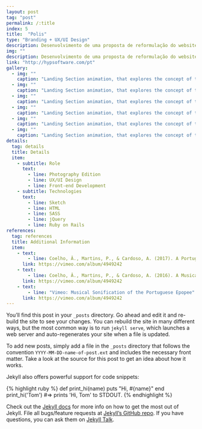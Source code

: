 ```yaml
---
layout: post
tag: "post"
permalink: /:title
index: 5
title:  "Polis"
type: "Branding + UX/UI Design"
description: Desenvolvimento de uma proposta de reformulação do website da HYP mantendo a identidade da empresa já existente. Tentou-se criar uma nova abordagem gráfica para uma identidade já construída, renovando a exploração e aplicação da marca nos diferentes meios existentes.
img: ""
description: Desenvolvimento de uma proposta de reformulação do website da HYP mantendo a identidade da empresa já existente. Tentou-se criar uma nova abordagem gráfica para uma identidade já construída, renovando a exploração e aplicação da marca nos diferentes meios existentes.
link: "http://hypsoftware.com/pt"
gallery:
  - img: ""
    caption: "Landing Section animation, that explores the concept of the identity."
  - img: ""
    caption: "Landing Section animation, that explores the concept of the identity."
  - img: ""
    caption: "Landing Section animation, that explores the concept of the identity."
  - img: ""
    caption: "Landing Section animation, that explores the concept of the identity."
  - img: ""
    caption: "Landing Section animation, that explores the concept of the identity."
  - img: ""
    caption: "Landing Section animation, that explores the concept of the identity."
details:
  tag: details
  title: Details
  item:
    - subtitle: Role
      text:
        - line: Photography Edition
        - line: UX/UI Design
        - line: Front-end Development
    - subtitle: Technologies
      text:
        - line: Sketch
        - line: HTML
        - line: SASS
        - line: jQuery
        - line: Ruby on Rails
references:
  tag: references
  title: Additional Information
  item:
    - text:
        - line: Coelho, Â., Martins, P., & Cardoso, A. (2017). A Portuguese Epopee Seen Through Sound. Paper presented at the xCoAx Conference, Porto, Portugal.
      link: https://vimeo.com/album/4949242
    - text:
        - line: Coelho, Â., Martins, P., & Cardoso, A. (2016). A Musical Sonification of the Portuguese Epopee. Paper presented at the Workshop on Musical Metacreation (MUME), Paris, France.
      link: https://vimeo.com/album/4949242
    - text:
        - line: "Vimeo: Musical Sonification of the Portuguese Epopee"
      link: https://vimeo.com/album/4949242
---
```

You’ll find this post in your `_posts` directory. Go ahead and edit it and re-build the site to see your changes. You can rebuild the site in many different ways, but the most common way is to run `jekyll serve`, which launches a web server and auto-regenerates your site when a file is updated.

To add new posts, simply add a file in the `_posts` directory that follows the convention `YYYY-MM-DD-name-of-post.ext` and includes the necessary front matter. Take a look at the source for this post to get an idea about how it works.

Jekyll also offers powerful support for code snippets:

{% highlight ruby %}
def print_hi(name)
  puts "Hi, #{name}"
end
print_hi('Tom')
#=> prints 'Hi, Tom' to STDOUT.
{% endhighlight %}

Check out the [Jekyll docs][jekyll-docs] for more info on how to get the most out of Jekyll. File all bugs/feature requests at [Jekyll’s GitHub repo][jekyll-gh]. If you have questions, you can ask them on [Jekyll Talk][jekyll-talk].

[jekyll-docs]: https://jekyllrb.com/docs/home
[jekyll-gh]:   https://github.com/jekyll/jekyll
[jekyll-talk]: https://talk.jekyllrb.com/
